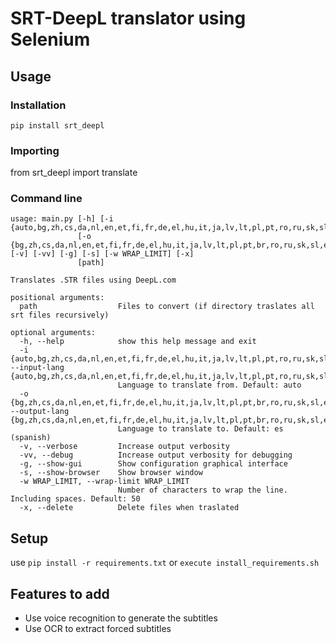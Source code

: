 # SRT-DeepL translator using Selenium

## Usage

### Installation

```
pip install srt_deepl
```

### Importing

from srt_deepl import translate

### Command line

```
usage: main.py [-h] [-i {auto,bg,zh,cs,da,nl,en,et,fi,fr,de,el,hu,it,ja,lv,lt,pl,pt,ro,ru,sk,sl,es,sv}]
               [-o {bg,zh,cs,da,nl,en,et,fi,fr,de,el,hu,it,ja,lv,lt,pl,pt,br,ro,ru,sk,sl,es,sv}] [-v] [-vv] [-g] [-s] [-w WRAP_LIMIT] [-x]
               [path]

Translates .STR files using DeepL.com

positional arguments:
  path                  Files to convert (if directory traslates all srt files recursively)

optional arguments:
  -h, --help            show this help message and exit
  -i {auto,bg,zh,cs,da,nl,en,et,fi,fr,de,el,hu,it,ja,lv,lt,pl,pt,ro,ru,sk,sl,es,sv}, --input-lang {auto,bg,zh,cs,da,nl,en,et,fi,fr,de,el,hu,it,ja,lv,lt,pl,pt,ro,ru,sk,sl,es,sv}
                        Language to translate from. Default: auto
  -o {bg,zh,cs,da,nl,en,et,fi,fr,de,el,hu,it,ja,lv,lt,pl,pt,br,ro,ru,sk,sl,es,sv}, --output-lang {bg,zh,cs,da,nl,en,et,fi,fr,de,el,hu,it,ja,lv,lt,pl,pt,br,ro,ru,sk,sl,es,sv}
                        Language to translate to. Default: es (spanish)
  -v, --verbose         Increase output verbosity
  -vv, --debug          Increase output verbosity for debugging
  -g, --show-gui        Show configuration graphical interface
  -s, --show-browser    Show browser window
  -w WRAP_LIMIT, --wrap-limit WRAP_LIMIT
                        Number of characters to wrap the line. Including spaces. Default: 50
  -x, --delete          Delete files when traslated

```

## Setup

use `pip install -r requirements.txt` or `execute install_requirements.sh`

## Features to add

- Use voice recognition to generate the subtitles
- Use OCR to extract forced subtitles
